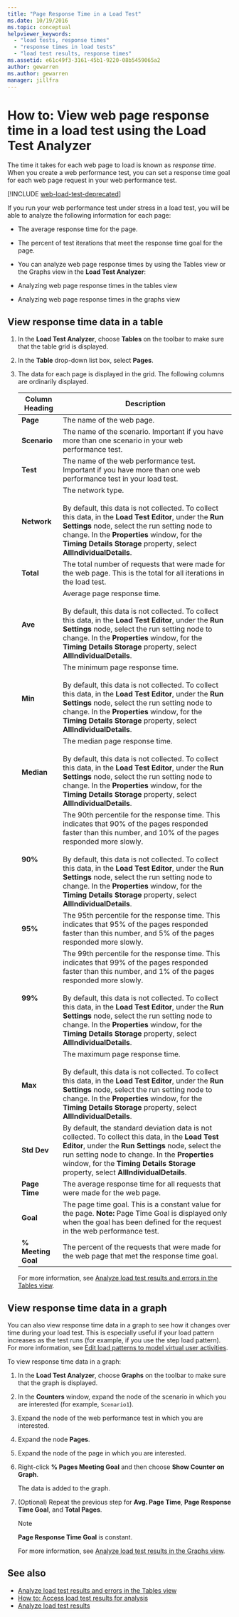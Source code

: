 ```yaml
---
title: "Page Response Time in a Load Test"
ms.date: 10/19/2016
ms.topic: conceptual
helpviewer_keywords:
  - "load tests, response times"
  - "response times in load tests"
  - "load test results, response times"
ms.assetid: e61c49f3-3161-45b1-9220-08b5459065a2
author: gewarren
ms.author: gewarren
manager: jillfra
---
```

# How to: View web page response time in a load test using the Load Test Analyzer

The time it takes for each web page to load is known as *response time*. When you create a web performance test, you can set a response time goal for each web page request in your web performance test.

[!INCLUDE [web-load-test-deprecated](includes/web-load-test-deprecated.md)]

If you run your web performance test under stress in a load test, you will be able to analyze the following information for each page:

-   The average response time for the page.

-   The percent of test iterations that meet the response time goal for the page.

-   You can analyze web page response times by using the Tables view or the Graphs view in the **Load Test Analyzer**:

-   Analyzing web page response times in the tables view

-   Analyzing web page response times in the graphs view

## View response time data in a table

1. In the **Load Test Analyzer**, choose **Tables** on the toolbar to make sure that the table grid is displayed.

2. In the **Table** drop-down list box, select **Pages**.

3. The data for each page is displayed in the grid. The following columns are ordinarily displayed.

   |Column Heading|Description|
   |-|-|
   |**Page**|The name of the web page.|
   |**Scenario**|The name of the scenario. Important if you have more than one scenario in your web performance test.|
   |**Test**|The name of the web performance test. Important if you have more than one web performance test in your load test.|
   |**Network**|The network type.<br /><br /> By default, this data is not collected. To collect this data, in the **Load Test Editor**, under the **Run Settings** node, select the run setting node to change. In the **Properties** window, for the **Timing Details Storage** property, select **AllIndividualDetails**.|
   |**Total**|The total number of requests that were made for the web page. This is the total for all iterations in the load test.|
   |**Ave**|Average page response time.<br /><br /> By default, this data is not collected. To collect this data, in the **Load Test Editor**, under the **Run Settings** node, select the run setting node to change. In the **Properties** window, for the **Timing Details Storage** property, select **AllIndividualDetails**.|
   |**Min**|The minimum page response time.<br /><br /> By default, this data is not collected. To collect this data, in the **Load Test Editor**, under the **Run Settings** node, select the run setting node to change. In the **Properties** window, for the **Timing Details Storage** property, select **AllIndividualDetails**.|
   |**Median**|The median page response time.<br /><br /> By default, this data is not collected. To collect this data, in the **Load Test Editor**, under the **Run Settings** node, select the run setting node to change. In the **Properties** window, for the **Timing Details Storage** property, select **AllIndividualDetails**.|
   |**90%**|The 90th percentile for the response time. This indicates that 90% of the pages responded faster than this number, and 10% of the pages responded more slowly.<br /><br /> By default, this data is not collected. To collect this data, in the **Load Test Editor**, under the **Run Settings** node, select the run setting node to change. In the **Properties** window, for the **Timing Details Storage** property, select **AllIndividualDetails**.|
   |**95%**|The 95th percentile for the response time. This indicates that 95% of the pages responded faster than this number, and 5% of the pages responded more slowly.|
   |**99%**|The 99th percentile for the response time. This indicates that 99% of the pages responded faster than this number, and 1% of the pages responded more slowly.<br /><br /> By default, this data is not collected. To collect this data, in the **Load Test Editor**, under the **Run Settings** node, select the run setting node to change. In the **Properties** window, for the **Timing Details Storage** property, select **AllIndividualDetails**.|
   |**Max**|The maximum page response time.<br /><br /> By default, this data is not collected. To collect this data, in the **Load Test Editor**, under the **Run Settings** node, select the run setting node to change. In the **Properties** window, for the **Timing Details Storage** property, select **AllIndividualDetails**.|
   |**Std Dev**|By default, the standard deviation data is not collected. To collect this data, in the **Load Test Editor**, under the **Run Settings** node, select the run setting node to change. In the **Properties** window, for the **Timing Details Storage** property, select **AllIndividualDetails**.|
   |**Page Time**|The average response time for all requests that were made for the web page.|
   |**Goal**|The page time goal. This is a constant value for the page. **Note:**  Page Time Goal is displayed only when the goal has been defined for the request in the web performance test.|
   |**% Meeting Goal**|The percent of the requests that were made for the web page that met the response time goal.|

   For more information, see [Analyze load test results and errors in the Tables view](../test/analyze-load-test-results-and-errors-in-the-tables-view.md).

## View response time data in a graph

You can also view response time data in a graph to see how it changes over time during your load test. This is especially useful if your load pattern increases as the test runs (for example, if you use the step load pattern). For more information, see [Edit load patterns to model virtual user activities](../test/edit-load-patterns-to-model-virtual-user-activities.md).

To view response time data in a graph:

1. In the **Load Test Analyzer**, choose **Graphs** on the toolbar to make sure that the graph is displayed.

2. In the **Counters** window, expand the node of the scenario in which you are interested (for example, `Scenario1`).

3. Expand the node of the web performance test in which you are interested.

4. Expand the node **Pages**.

5. Expand the node of the page in which you are interested.

6. Right-click **% Pages Meeting Goal** and then choose **Show Counter on Graph**.

    The data is added to the graph.

7. (Optional) Repeat the previous step for **Avg. Page Time**, **Page Response Time Goal**, and **Total Pages**.

   > [!NOTE]
   > **Page Response Time Goal** is constant.

   For more information, see [Analyze load test results in the Graphs view](../test/analyze-load-test-results-in-the-graphs-view.md).

## See also

- [Analyze load test results and errors in the Tables view](../test/analyze-load-test-results-and-errors-in-the-tables-view.md)
- [How to: Access load test results for analysis](../test/how-to-access-load-test-results-for-analysis.md)
- [Analyze load test results](../test/analyze-load-test-results-using-the-load-test-analyzer.md)
